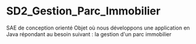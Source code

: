 # SD2_Gestion_Parc_Immobilier
SAE de conception orienté Objet où nous développons une application en Java répondant au besoin suivant : la gestion d'un parc immobilier
